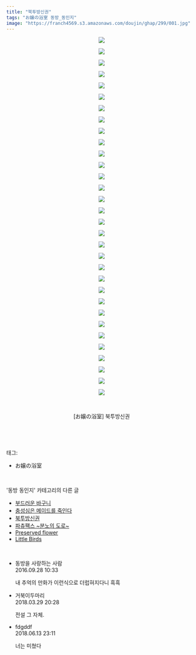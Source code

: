 ```yaml
---
title: "북투방신권"
tags: "お嬢の浴室 동방_동인지"
image: "https://franch4569.s3.amazonaws.com/doujin/ghap/299/001.jpg"
---
```

<div class="article">
<p style="text-align: center; clear: none; float: none;"><img src="{{ site.imgserver2 }}/ghap/299/001.jpg"/></p>
<p style="text-align: center; clear: none; float: none;"><img src="{{ site.imgserver2 }}/ghap/299/002.jpg"/></p>
<p style="text-align: center; clear: none; float: none;"><img src="{{ site.imgserver2 }}/ghap/299/003.jpg"/></p>
<p style="text-align: center; clear: none; float: none;"><img src="{{ site.imgserver2 }}/ghap/299/004.jpg"/></p>
<p style="text-align: center; clear: none; float: none;"><img src="{{ site.imgserver2 }}/ghap/299/005.jpg"/></p>
<p style="text-align: center; clear: none; float: none;"><img src="{{ site.imgserver2 }}/ghap/299/006.jpg"/></p>
<p style="text-align: center; clear: none; float: none;"><img src="{{ site.imgserver2 }}/ghap/299/007.jpg"/></p>
<p style="text-align: center; clear: none; float: none;"><img src="{{ site.imgserver2 }}/ghap/299/008.jpg"/></p>
<p style="text-align: center; clear: none; float: none;"><img src="{{ site.imgserver2 }}/ghap/299/009.jpg"/></p>
<p style="text-align: center; clear: none; float: none;"><img src="{{ site.imgserver2 }}/ghap/299/010.jpg"/></p>
<p style="text-align: center; clear: none; float: none;"><img src="{{ site.imgserver2 }}/ghap/299/011.jpg"/></p>
<p style="text-align: center; clear: none; float: none;"><img src="{{ site.imgserver2 }}/ghap/299/012.jpg"/></p>
<p style="text-align: center; clear: none; float: none;"><img src="{{ site.imgserver2 }}/ghap/299/013.jpg"/></p>
<p style="text-align: center; clear: none; float: none;"><img src="{{ site.imgserver2 }}/ghap/299/014.jpg"/></p>
<p style="text-align: center; clear: none; float: none;"><img src="{{ site.imgserver2 }}/ghap/299/015.jpg"/></p>
<p style="text-align: center; clear: none; float: none;"><img src="{{ site.imgserver2 }}/ghap/299/016.jpg"/></p>
<p style="text-align: center; clear: none; float: none;"><img src="{{ site.imgserver2 }}/ghap/299/017.jpg"/></p>
<p style="text-align: center; clear: none; float: none;"><img src="{{ site.imgserver2 }}/ghap/299/018.jpg"/></p>
<p style="text-align: center; clear: none; float: none;"><img src="{{ site.imgserver2 }}/ghap/299/019.jpg"/></p>
<p style="text-align: center; clear: none; float: none;"><img src="{{ site.imgserver2 }}/ghap/299/020.jpg"/></p>
<p style="text-align: center; clear: none; float: none;"><img src="{{ site.imgserver2 }}/ghap/299/021.jpg"/></p>
<p style="text-align: center; clear: none; float: none;"><img src="{{ site.imgserver2 }}/ghap/299/022.jpg"/></p>
<p style="text-align: center; clear: none; float: none;"><img src="{{ site.imgserver2 }}/ghap/299/023.jpg"/></p>
<p style="text-align: center; clear: none; float: none;"><img src="{{ site.imgserver2 }}/ghap/299/024.jpg"/></p>
<p style="text-align: center; clear: none; float: none;"><img src="{{ site.imgserver2 }}/ghap/299/025.jpg"/></p>
<p style="text-align: center; clear: none; float: none;"><img src="{{ site.imgserver2 }}/ghap/299/026.jpg"/></p>
<p style="text-align: center; clear: none; float: none;"><img src="{{ site.imgserver2 }}/ghap/299/027.jpg"/></p>
<p style="text-align: center; clear: none; float: none;"><img src="{{ site.imgserver2 }}/ghap/299/028.jpg"/></p>
<p style="text-align: center; clear: none; float: none;"><img src="{{ site.imgserver2 }}/ghap/299/029.jpg"/></p>
<p style="text-align: center; clear: none; float: none;"><img src="{{ site.imgserver2 }}/ghap/299/030.jpg"/></p>
<p style="text-align: center; clear: none; float: none;"><img src="{{ site.imgserver2 }}/ghap/299/031.jpg"/></p>
<p style="text-align: center; clear: none; float: none;"><img src="{{ site.imgserver2 }}/ghap/299/032.jpg"/></p>
<p style="text-align: center; clear: none; float: none;"><br/></p>
<p style="text-align: center; clear: none; float: none;">[お嬢の浴室] 북투방신권</p>
<p><br/></p>
</div><br/>
<div class="tagTrail">
<p>태그: </p>
<ul>
<li>お嬢の浴室</li>
</ul>
</div><br/>
<div class="another">
<p>'동방 동인지' 카테고리의 다른 글</p>
<ul>
<li><a href="/ghap_301">부드러운 바구니</a></li>
<li><a href="/ghap_300">충성심은 메이드를 죽인다</a></li>
<li><a href="/ghap_299">북투방신권</a></li>
<li><a href="/ghap_298">파츄팩스 ~분노의 도로~</a></li>
<li><a href="/ghap_297">Preserved flower</a></li>
<li><a href="/ghap_296">Little Birds</a></li>
</ul>
</div><br/>
<div class="cb_module cb_fluid">
<div class="cb_wrt cb_profile">
<div class="comment">
<ul>
<li class="cb_thumb_off" id="comment14815413">
<div class="cb_comment_area">
<div class="cb_info_area">
<div class="cb_section">
<span class="cb_nick_name">동방을 사랑하는 사람</span>
</div>
<div class="cb_section">
<span class="cb_date">2016.09.28 10:33 </span>
</div>
</div>
<div class="cb_dsc_comment">
<p class="cb_dsc">
											내 추억의 만화가 이런식으로 더럽혀지다니 흑흑
										</p>
</div>
</div></li>
<li class="cb_thumb_off" id="comment15229818">
<div class="cb_comment_area">
<div class="cb_info_area">
<div class="cb_section">
<span class="cb_nick_name">거북이두마리</span>
</div>
<div class="cb_section">
<span class="cb_date">2018.03.29 20:28 </span>
</div>
</div>
<div class="cb_dsc_comment">
<p class="cb_dsc">
											전설 그 자체.
										</p>
</div>
</div></li>
<li class="cb_thumb_off" id="comment15270325">
<div class="cb_comment_area">
<div class="cb_info_area">
<div class="cb_section">
<span class="cb_nick_name">fdgddf</span>
</div>
<div class="cb_section">
<span class="cb_date">2018.06.13 23:11 </span>
</div>
</div>
<div class="cb_dsc_comment">
<p class="cb_dsc">
											너는 미쳤다<br/>
</p>
</div>
</div></li>
</ul>
</div>
</div><!-- commentList close -->
</div><br/>
